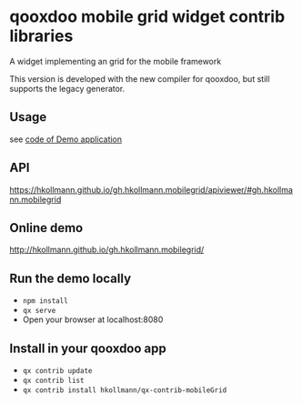 # qooxdoo mobile grid widget contrib libraries

A widget implementing an grid for the mobile framework

This version is developed with the new compiler for qooxdoo, but still supports
the legacy generator. 

## Usage
see [code of Demo application](source/class/gh/hkollmann/mobilegrid/demo/Application.js)

## API
https://hkollmann.github.io/gh.hkollmann.mobilegrid/apiviewer/#gh.hkollmann.mobilegrid

## Online demo
http://hkollmann.github.io/gh.hkollmann.mobilegrid/

## Run the demo locally
- `npm install`
- `qx serve`
- Open your browser at localhost:8080

## Install in your qooxdoo app
- `qx contrib update`
- `qx contrib list`
- `qx contrib install hkollmann/qx-contrib-mobileGrid`
